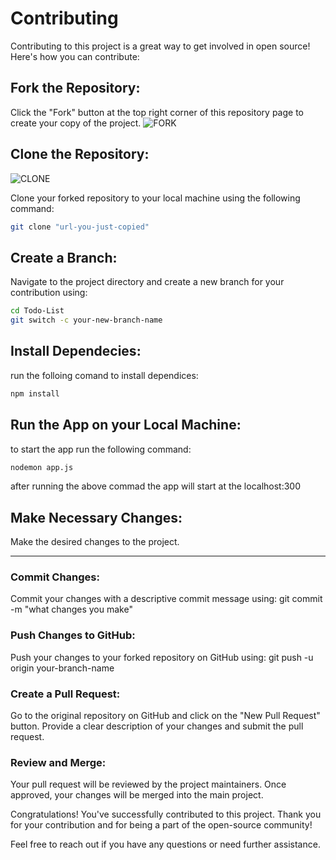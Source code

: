 # Contributing

Contributing to this project is a great way to get involved in open source! Here's how you can contribute:

## Fork the Repository: 
Click the "Fork" button at the top right corner of this repository page to create your copy of the project.
![FORK](https://github.com/Pranavnk15/Todo-List/assets/96475101/00089bff-a58a-412e-b30c-5df17d7e7825)


## Clone the Repository: 
![CLONE](https://github.com/Pranavnk15/Todo-List/assets/96475101/4f8d09d2-3904-44e9-aa38-3fb524077b95)

Clone your forked repository to your local machine using the following command:
```bash
git clone "url-you-just-copied"
```

## Create a Branch: 
Navigate to the project directory and create a new branch for your contribution using:
```bash
cd Todo-List
git switch -c your-new-branch-name
```

## Install Dependecies: 
run the folloing comand to install dependices:
```bash
npm install
```

## Run the App on your Local Machine:
to start the app run the following command:
```bash
nodemon app.js
```
after running the above commad the app will start at the localhost:300

## Make Necessary Changes: 
Make the desired changes to the project. 

---
### Commit Changes: 
Commit your changes with a descriptive commit message using:
git commit -m "what changes you make"

### Push Changes to GitHub: 
Push your changes to your forked repository on GitHub using:
git push -u origin your-branch-name

### Create a Pull Request: 
Go to the original repository on GitHub and click on the "New Pull Request" button. Provide a clear description of your changes and submit the pull request.

### Review and Merge: 
Your pull request will be reviewed by the project maintainers. Once approved, your changes will be merged into the main project.



Congratulations! You've successfully contributed to this project. Thank you for your contribution and for being a part of the open-source community!

Feel free to reach out if you have any questions or need further assistance.
